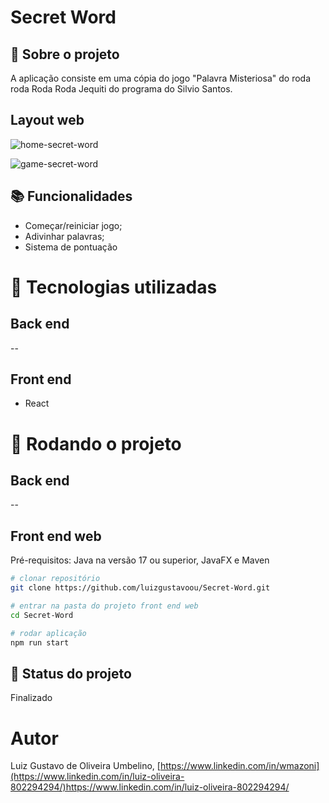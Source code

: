# Secret Word
<!-- license --> 

## :memo:  Sobre o projeto
A aplicação consiste em uma cópia do jogo "Palavra Misteriosa" do roda roda Roda Roda Jequiti do programa do Silvio Santos.

<!--## Layout mobile-->

## Layout web
![home-secret-word](https://github.com/luizgustavoou/Secret-Word/assets/89609312/254797b9-7bff-40b2-9041-21710acf42d0)

![game-secret-word](https://github.com/luizgustavoou/Secret-Word/assets/89609312/b9fc311f-2e81-4c45-81d2-b1fdab2c7aa1)


<!--
## Modelo conceitual
![Modelo Conceitual](https://github.com/acenelio/assets/raw/main/sds1/modelo-conceitual.png)
-->

## :books: Funcionalidades
* Começar/reiniciar jogo;
* Adivinhar palavras;
* Sistema de pontuação
  
# :wrench: Tecnologias utilizadas
## Back end
--
## Front end
* React

<!--## Implantação em produção
- Back end: Heroku
- Front end web: Netlify
- Banco de dados: Postgresql -->

# :rocket: Rodando o projeto

## Back end
--

## Front end web
Pré-requisitos: Java na versão 17 ou superior, JavaFX e Maven

```bash
# clonar repositório
git clone https://github.com/luizgustavoou/Secret-Word.git

# entrar na pasta do projeto front end web
cd Secret-Word

# rodar aplicação
npm run start
```

<!-- ## :soon: Implementação futura -->

## :dart: Status do projeto
Finalizado

# Autor

Luiz Gustavo de Oliveira Umbelino,
[https://www.linkedin.com/in/wmazoni](https://www.linkedin.com/in/luiz-oliveira-802294294/)https://www.linkedin.com/in/luiz-oliveira-802294294/

